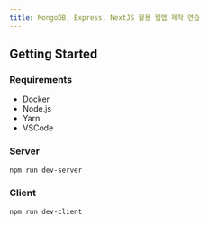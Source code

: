 ```yaml
---
title: MongoDB, Express, NextJS 활용 웹앱 제작 연습
---
```


## Getting Started

### Requirements

- Docker
- Node.js
- Yarn
- VSCode

### Server

```bash
npm run dev-server
```

### Client

```bash
npm run dev-client
```
